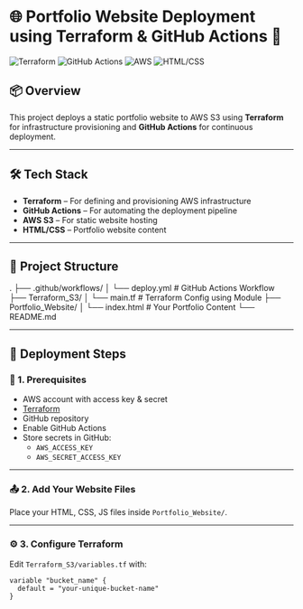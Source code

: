 ﻿# 🌐 Portfolio Website Deployment using Terraform & GitHub Actions 🚀

![Terraform](https://img.shields.io/badge/IaC-Terraform-5C4EE5?logo=terraform&logoColor=white)
![GitHub Actions](https://img.shields.io/badge/CI%2FCD-GitHub%20Actions-2088FF?logo=githubactions&logoColor=white)
![AWS](https://img.shields.io/badge/Cloud-AWS-FF9900?logo=amazonaws&logoColor=white)
![HTML/CSS](https://img.shields.io/badge/Frontend-HTML%2FCSS-E34F26?logo=html5&logoColor=white)

## 📦 Overview

This project deploys a static portfolio website to AWS S3 using **Terraform** for infrastructure provisioning and **GitHub Actions** for continuous deployment.

---

## 🛠️ Tech Stack

- **Terraform** – For defining and provisioning AWS infrastructure
- **GitHub Actions** – For automating the deployment pipeline
- **AWS S3** – For static website hosting
- **HTML/CSS** – Portfolio website content

---

## 📁 Project Structure
.
├── .github/workflows/
│   └── deploy.yml             # GitHub Actions Workflow
├── Terraform_S3/
│   └── main.tf                # Terraform Config using Module
├── Portfolio_Website/
│   └── index.html             # Your Portfolio Content
└── README.md


---

## 🚀 Deployment Steps

### 🔧 1. Prerequisites

- AWS account with access key & secret
- [Terraform](https://www.terraform.io/downloads)
- GitHub repository
- Enable GitHub Actions
- Store secrets in GitHub:
  - `AWS_ACCESS_KEY`
  - `AWS_SECRET_ACCESS_KEY`

---

### 📤 2. Add Your Website Files

Place your HTML, CSS, JS files inside `Portfolio_Website/`.

---

### ⚙️ 3. Configure Terraform

Edit `Terraform_S3/variables.tf` with:

```hcl
variable "bucket_name" {
  default = "your-unique-bucket-name"
}

